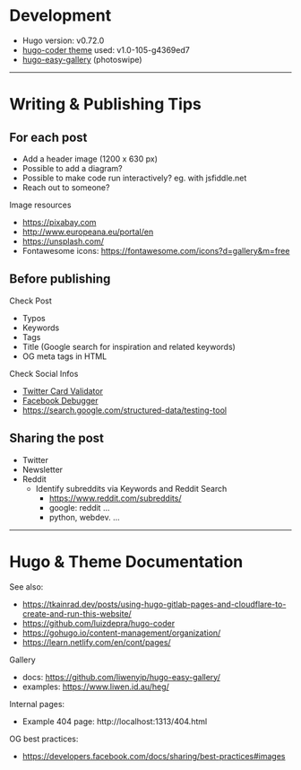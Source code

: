 # Development

* Hugo version: v0.72.0
* [hugo-coder theme](https://github.com/luizdepra/hugo-coder) used: v1.0-105-g4369ed7
* [hugo-easy-gallery](https://github.com/liwenyip/hugo-easy-gallery/) (photoswipe)

---

# Writing & Publishing Tips

## For each post

* Add a header image (1200 x 630 px)
* Possible to add a diagram?
* Possible to make code run interactively? eg. with jsfiddle.net
* Reach out to someone?

Image resources

- https://pixabay.com
- http://www.europeana.eu/portal/en
- https://unsplash.com/
- Fontawesome icons: https://fontawesome.com/icons?d=gallery&m=free


## Before publishing

Check Post

* Typos
* Keywords
* Tags
* Title (Google search for inspiration and related keywords)
* OG meta tags in HTML

Check Social Infos

* [Twitter Card Validator](https://cards-dev.twitter.com/validator)
* [Facebook Debugger](https://developers.facebook.com/tools/debug/)
* https://search.google.com/structured-data/testing-tool


## Sharing the post

* Twitter
* Newsletter
* Reddit
  * Identify subreddits via Keywords and Reddit Search
    * https://www.reddit.com/subreddits/
    * google: reddit <topic> ...
    * python, webdev. ...

---

# Hugo & Theme Documentation

See also:

* https://tkainrad.dev/posts/using-hugo-gitlab-pages-and-cloudflare-to-create-and-run-this-website/
* https://github.com/luizdepra/hugo-coder
* https://gohugo.io/content-management/organization/
* https://learn.netlify.com/en/cont/pages/

Gallery

* docs: https://github.com/liwenyip/hugo-easy-gallery/
* examples: https://www.liwen.id.au/heg/

Internal pages:

* Example 404 page: http://localhost:1313/404.html

OG best practices:

* https://developers.facebook.com/docs/sharing/best-practices#images
